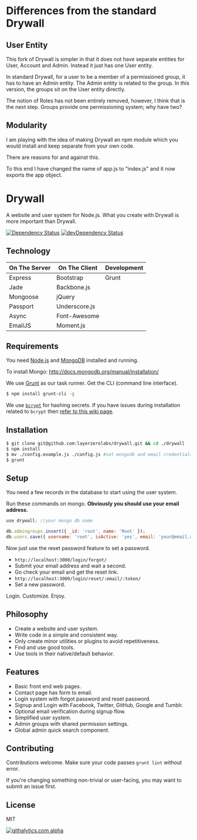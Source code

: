 Differences from the standard Drywall
=====================================
## User Entity
This fork of Drywall is simpler in that it does not have separate entities for User, Account and Admin. Instead it just has one User entity.

In standard Drywall, for a user to be a member of a permissioned group, it has to have an Admin entity. The Admin entity is related to the group. In this version, the groups sit on the User entity directly.

The notion of Roles has not been entirely removed, however, I think that is the next step. Groups provide one permissioning system; why have two?

## Modularity
I am playing with the idea of making Drywall an npm module which you would install and keep separate from your own code.

There are reasons for and against this.

To this end I have changed the name of app.js to "index.js" and it now exports the app object. 

Drywall
=============

A website and user system for Node.js. What you create with Drywall is more important than Drywall.

[![Dependency Status](https://david-dm.org/jedireza/drywall.svg?theme=shields.io)](https://david-dm.org/jedireza/drywall)
[![devDependency Status](https://david-dm.org/jedireza/drywall/dev-status.svg?theme=shields.io)](https://david-dm.org/jedireza/drywall#info=devDependencies)

Technology
------------

| On The Server | On The Client  | Development |
| ------------- | -------------- | ----------- |
| Express       | Bootstrap      | Grunt       |
| Jade          | Backbone.js    |             |
| Mongoose      | jQuery         |             |
| Passport      | Underscore.js  |             |
| Async         | Font-Awesome   |             |
| EmailJS       | Moment.js      |             |

Requirements
------------

You need [Node.js](http://nodejs.org/download/) and [MongoDB](http://www.mongodb.org/downloads) installed and running.

To install Mongo: http://docs.mongodb.org/manual/installation/

We use [Grunt](http://gruntjs.com/) as our task runner. Get the CLI (command line interface).

```bash
$ npm install grunt-cli -g
```

We use [`bcrypt`](https://github.com/ncb000gt/node.bcrypt.js) for hashing secrets. If you have issues during installation related to `bcrypt` then [refer to this wiki page](https://github.com/jedireza/drywall/wiki/bcrypt-Installation-Trouble).

Installation
------------

```bash
$ git clone git@github.com:layerzerolabs/drywall.git && cd ./drywall
$ npm install
$ mv ./config.example.js ./config.js #set mongodb and email credentials
$ grunt
```

Setup
------------

You need a few records in the database to start using the user system.

Run these commands on mongo. __Obviously you should use your email address.__

```js
use drywall; //your mongo db name
```

```js
db.admingroups.insert({ _id: 'root', name: 'Root' });
db.users.save({ username: 'root', isActive: 'yes', email: 'your@email.addy', roles: ['admin'], groups: ['root'] });
```

Now just use the reset password feature to set a password.

 - `http://localhost:3000/login/forgot/`
 - Submit your email address and wait a second.
 - Go check your email and get the reset link.
 - `http://localhost:3000/login/reset/:email/:token/`
 - Set a new password.

Login. Customize. Enjoy.

Philosophy
------------

 - Create a website and user system.
 - Write code in a simple and consistent way.
 - Only create minor utilities or plugins to avoid repetitiveness.
 - Find and use good tools.
 - Use tools in their native/default behavior.

Features
------------

 - Basic front end web pages.
 - Contact page has form to email.
 - Login system with forgot password and reset password.
 - Signup and Login with Facebook, Twitter, GitHub, Google and Tumblr.
 - Optional email verification during signup flow.
 - Simplified user system.
 - Admin groups with shared permission settings.
 - Global admin quick search component.

Contributing
------------

Contributions welcome. Make sure your code passes `grunt lint` without error.

If you're changing something non-trivial or user-facing, you may want to submit an issue first.

License
------------

MIT

[![githalytics.com alpha](https://cruel-carlota.pagodabox.com/d41f60f22a2148e2e2dc6b705cd01481 "githalytics.com")](http://githalytics.com/jedireza/drywall)
